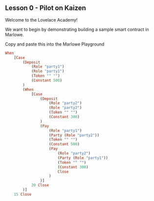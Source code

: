 ## Lesson 0 - Pilot on Kaizen

Welcome to the Lovelace Academy!

We want to begin by demonstrating building a sample smart contract in Marlowe.

Copy and paste this into the Marlowe Playground

```haskell
When
    [Case
        (Deposit
            (Role "party1")
            (Role "party1")
            (Token "" "")
            (Constant 500)
        )
        (When
            [Case
                (Deposit
                    (Role "party2")
                    (Role "party2")
                    (Token "" "")
                    (Constant 300)
                )
                (Pay
                    (Role "party1")
                    (Party (Role "party2"))
                    (Token "" "")
                    (Constant 500)
                    (Pay
                        (Role "party2")
                        (Party (Role "party1"))
                        (Token "" "")
                        (Constant 300)
                        Close 
                    )
                )]
            20 Close 
        )]
    15 Close 
```
